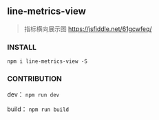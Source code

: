 ## line-metrics-view

> 指标横向展示图 https://jsfiddle.net/61gcwfeq/

### INSTALL

`npm i line-metrics-view -S`

### CONTRIBUTION

dev：  `npm run dev`

build：  `npm run build`
